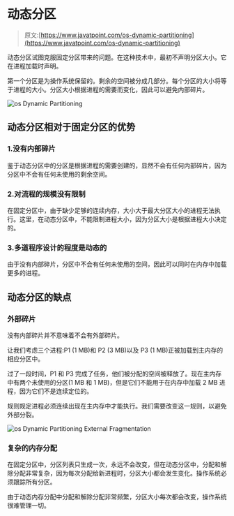 # 动态分区

> 原文:[https://www.javatpoint.com/os-dynamic-partitioning](https://www.javatpoint.com/os-dynamic-partitioning)

动态分区试图克服固定分区带来的问题。在这种技术中，最初不声明分区大小。它在进程加载时声明。

第一个分区是为操作系统保留的。剩余的空间被分成几部分。每个分区的大小将等于进程的大小。分区大小根据进程的需要而变化，因此可以避免内部碎片。

![os Dynamic Partitioning](../Images/274b674945290a4815a92a92512bad6c.png)

## 动态分区相对于固定分区的优势

### 1.没有内部碎片

鉴于动态分区中的分区是根据进程的需要创建的，显然不会有任何内部碎片，因为分区中不会有任何未使用的剩余空间。

### 2.对流程的规模没有限制

在固定分区中，由于缺少足够的连续内存，大小大于最大分区大小的进程无法执行。这里，在动态分区中，不能限制进程大小，因为分区大小是根据进程大小决定的。

### 3.多道程序设计的程度是动态的

由于没有内部碎片，分区中不会有任何未使用的空间，因此可以同时在内存中加载更多的进程。

## 动态分区的缺点

### 外部碎片

没有内部碎片并不意味着不会有外部碎片。

让我们考虑三个进程:P1 (1 MB)和 P2 (3 MB)以及 P3 (1 MB)正被加载到主内存的相应分区中。

过了一段时间，P1 和 P3 完成了任务，他们被分配的空间被释放了。现在主内存中有两个未使用的分区(1 MB 和 1 MB)，但是它们不能用于在内存中加载 2 MB 进程，因为它们不是连续定位的。

规则规定进程必须连续出现在主内存中才能执行。我们需要改变这一规则，以避免外部分裂。

![os Dynamic Partitioning External Fragmentation](../Images/fc757d10aa2963d63292bc7d0c1cf220.png)

### 复杂的内存分配

在固定分区中，分区列表只生成一次，永远不会改变，但在动态分区中，分配和解除分配非常复杂，因为每次分配给新进程时，分区大小都会发生变化。操作系统必须跟踪所有分区。

由于动态内存分配中分配和解除分配非常频繁，分区大小每次都会改变，操作系统很难管理一切。